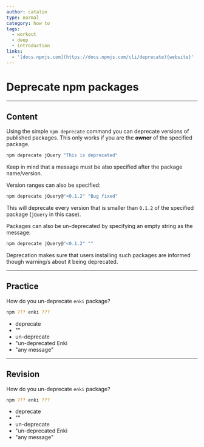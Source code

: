 ```yaml
---
author: catalin
type: normal
category: how to
tags:
  - workout
  - deep
  - introduction
links:
  - '[docs.npmjs.com](https://docs.npmjs.com/cli/deprecate){website}'
---
```


# Deprecate npm packages


---

## Content

Using the simple `npm deprecate` command you can deprecate versions of published packages. This only works if you are the **owner** of the specified package.

```bash
npm deprecate jQuery "This is deprecated"
```

Keep in mind that a message must be also specified after the package name/version.

Version ranges can also be specified:

```bash
npm deprecate jQuery@"<0.1.2" "Bug fixed"
```

This will deprecate every version that is smaller than `0.1.2` of the specified package (`jQuery` in this case).

Packages can also be un-deprecated by specifying an empty string as the message:

```bash
npm deprecate jQuery@"<0.1.2" ""
```

Deprecation makes sure that users installing such packages are informed though warning/s about it being deprecated.


---

## Practice

How do you un-deprecate `enki` package?

```bash
npm ??? enki ???
```

- deprecate
- ""
- un-deprecate
- "un-deprecated Enki
- "any message"


---

## Revision

How do you un-deprecate `enki` package?

```bash
npm ??? enki ???
```

- deprecate
- ""
- un-deprecate
- "un-deprecated Enki
- "any message"
